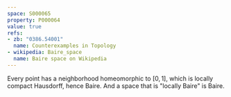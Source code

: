 ```yaml
---
space: S000065
property: P000064
value: true
refs:
- zb: "0386.54001"
  name: Counterexamples in Topology
- wikipedia: Baire_space
  name: Baire space on Wikipedia
---
```


Every point has a neighborhood homeomorphic to $[0,1]$, which is locally compact Hausdorff, hence Baire.  And a space that is "locally Baire" is Baire.
